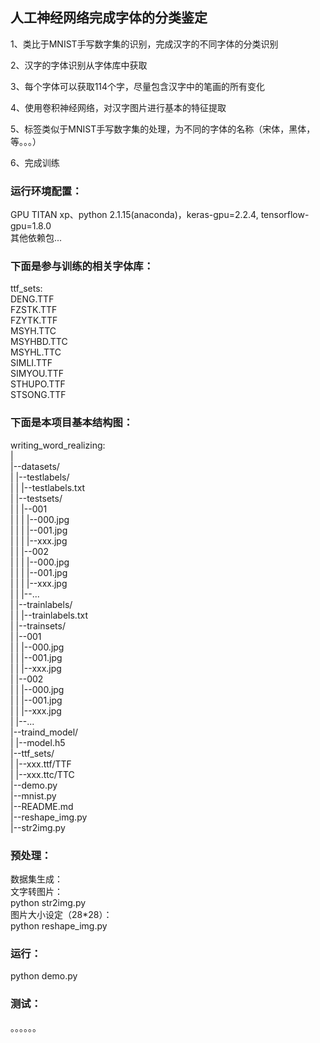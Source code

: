## 人工神经网络完成字体的分类鉴定  

1、类比于MNIST手写数字集的识别，完成汉字的不同字体的分类识别  

2、汉字的字体识别从字体库中获取  
 
3、每个字体可以获取114个字，尽量包含汉字中的笔画的所有变化  

4、使用卷积神经网络，对汉字图片进行基本的特征提取  

5、标签类似于MNIST手写数字集的处理，为不同的字体的名称（宋体，黑体，等。。。）  

6、完成训练

### 运行环境配置：  
GPU TITAN xp、python 2.1.15(anaconda)，keras-gpu=2.2.4, tensorflow-gpu=1.8.0  
其他依赖包...  

### 下面是参与训练的相关字体库：  
ttf_sets:  
DENG.TTF  
FZSTK.TTF  
FZYTK.TTF  
MSYH.TTC  
MSYHBD.TTC  
MSYHL.TTC   
SIMLI.TTF  
SIMYOU.TTF  
STHUPO.TTF  
STSONG.TTF  

### 下面是本项目基本结构图：  
writing_word_realizing:  
  |  
	|--datasets/  
	|  |--testlabels/  
	|   |  |--testlabels.txt  
	|  |--testsets/  
  |  |  |--001  
  |  |  |  |--000.jpg  
  |  |  |  |--001.jpg  
  |  |  |  |--xxx.jpg  
  |  |  |--002  
  |  |  |  |--000.jpg  
  |  |  |  |--001.jpg  
  |  |  |  |--xxx.jpg  
  |  |  |--...  
  |  |--trainlabels/  
  |  |  |--trainlabels.txt  
  |  |--trainsets/  
  |     |--001  
  |     |  |--000.jpg  
  |     |  |--001.jpg  
  |     |  |--xxx.jpg  
  |     |--002  
  |     |  |--000.jpg  
  |     |  |--001.jpg  
  |     |  |--xxx.jpg  
  |     |--...  
  |--traind_model/  
  |  |--model.h5  
  |--ttf_sets/  
  |  |--xxx.ttf/TTF  
  |  |--xxx.ttc/TTC  
  |--demo.py  
  |--mnist.py  
  |--README.md  
  |--reshape_img.py  
  |--str2img.py  
  
### 预处理：  
数据集生成：  
  文字转图片：  
  python str2img.py   
  图片大小设定（28*28）：  
  python reshape_img.py  
  
### 运行：  
python demo.py  
  
### 测试：  
 。。。。。。  
